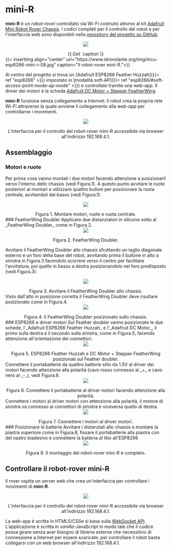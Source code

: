 # mini-R
**mini-R** è un _robot-rover_ controllato via Wi-Fi costruito attorno al kit [Adafruit Mini Robot Rover Chassis](https://www.adafruit.com/product/2939).
I codici completi per il controllo del robot e per l'interfaccia web sono disponibili nella [repository del progetto su GitHub](https://github.com/lucasguanci/esp8266/tree/main/esp8266-mini-r).

<figure style="text-align: center; margin: auto">
  <img style="margin-bottom: 1em" src="/img/{{.Get `url`}}"/>
  <div class="caption">{{.Get `caption`}}</div>
</figure>
{{< insertImg align="center" url="https://www.idrovolante.org/img/mcu-esp8266-mini-r-08.jpg" caption="Il robot-rover mini-R.">}}

Al centro del progetto si trova un [Adafruit ESP8266 Feather Huzzah]({{< ref "esp8266" >}}) impostato in [modalità soft-AP]({{< ref "esp8266/#soft-access-point-mode-ap-mode" >}}) e controllato tramite una web-app. Il driver dei motori è la scheda [Adafruit DC Motor + Stepper FeatherWing](https://www.adafruit.com/product/2927).

**mini-R** funziona senza collegamento a Internet: il robot crea la propria rete Wi-Fi attraverso la quale avviene il collegamento alla _web-app_ per controllarne i movimenti.
<figure style="text-align: center; margin: auto">
  <img style="margin-bottom: 1em" src="https://www.idrovolante.org/img/mcu-esp8266-mini-r-09.png"/>
  <div class="caption">L'interfaccia per il controllo del robot-rover mini-R accessibile via browser all'indirizzo 192.168.4.1.</div>
</figure>

## Assemblaggio
### Motori e ruote
Per prima cosa vanno montati i due motori facendo attenzione a posizionarli verso l'interno dello chassis (vedi Figura.1). A questo punto avvitare le ruote posteriori ai montari e utilizzare quattro bulloni per posizionare la ruota centrale, avvitandoli dal basso (vedi Figura.1).
<figure style="text-align: center; margin: auto">
  <img style="margin-bottom: 1em" src="https://www.idrovolante.org/img/mcu-esp8266-mini-r-01.jpg"/>
  <div class="caption">Figura 1. Montare motori, ruote e ruota centrale.</div>
</figure>
### FeatherWing Doubler
Applicare due distanziatori in silicone sotto al _FeatherWing Doubler_ come in Figura.2.
<figure style="text-align: center; margin: auto">
  <img style="margin-bottom: 1em" src="https://www.idrovolante.org/img/mcu-esp8266-mini-r-02.jpg"/>
  <div class="caption">Figura 2. FeatherWing Doubler.</div>
</figure>

Avvitare il FeatherWing Doubler allo chassis sfruttando un taglio diagonale esterno e un foro della base del robot, avvitando prima il bullone in alto a sinistra in Figura.3 facendolo scorrere verso il centro per facilitare l'avvitatura, poi quello in basso a destra posizionandolo nel foro predisposto (vedi Figura.3).
<figure style="text-align: center; margin: auto">
  <img style="margin-bottom: 1em" src="https://www.idrovolante.org/img/mcu-esp8266-mini-r-03.jpg"/>
  <div class="caption">Figura 3. Avvitare il FeatherWing Doubler allo chassis.</div>
</figure>
Visto dall'alto in posizione corretta il FeatherWing Doubler deve risultare posizionato come in Figura.4.
<figure style="text-align: center; margin: auto">
  <img style="margin-bottom: 1em" src="https://www.idrovolante.org/img/mcu-esp8266-mini-r-04.jpg"/>
  <div class="caption">Figura 4. Il FeatherWing Doubler posizionato sullo chassis.</div>
</figure>
### ESP8266 e driver motori
Sul Feather doubler vanno posizionate le due schede, l'_Adafruit ESP8266 Feather Huzzah_ e l'_Adafruit DC Motor_, il primo sulla destra e il secondo sulla sinistra, come in Figura.5, facendo attenzione all'orientazione dei connettori.
<figure style="text-align: center; margin: auto">
  <img style="margin-bottom: 1em" src="https://www.idrovolante.org/img/mcu-esp8266-mini-r-05.jpg"/>
  <div class="caption">Figura 5. ESP8266 Feather Huzzah e DC Motor + Stepper FeatherWing posizionati sul Feather doubler.</div>
</figure>
Connettere il portabatterie da quattro batterie stilo da 1.5V al driver dei motori facendo attenzione alla polarità (cavo rosso connesso al _+_ e cavo nero al _-_), vedi Figura.6.
<figure style="text-align: center; margin: auto">
  <img style="margin-bottom: 1em" src="https://www.idrovolante.org/img/mcu-esp8266-mini-r-06.jpg"/>
  <div class="caption">Figura 6. Connettere il portabatterie al driver motori facendo attenzione alla polarità.</div>
</figure>
Connettere i motori al driver motori con attenzione alla polarità, il motore di sinistra va connesso ai connettori di sinistra e viceversa quello di destra.
<figure style="text-align: center; margin: auto">
  <img style="margin-bottom: 1em" src="https://www.idrovolante.org/img/mcu-esp8266-mini-r-07.jpg"/>
  <div class="caption">Figura 7. Connettere i motori al driver motori.</div>
</figure>
### Posizionare le batterie 
Avvitare i distanziali allo chassis e montare la piastra superiore come in Figura.8, fissare il portabatterie alla piastra con del nastro biadesivo e connettere la batteria al litio all'ESP8266
<figure style="text-align: center; margin: auto">
  <img style="margin-bottom: 1em" src="https://www.idrovolante.org/img/mcu-esp8266-mini-r-08.jpg"/>
  <div class="caption">Figura 8. Il montaggio del robot-rover mini-R è completo.</div>
</figure>


## Controllare il robot-rover mini-R
Il rover ospita un server web che crea un'interfaccia per controllare i movimenti di **mini-R**.

<figure style="text-align: center; margin: auto">
  <img style="margin-bottom: 1em" src="https://www.idrovolante.org/img/mcu-esp8266-mini-r-09.png"/>
  <div class="caption">L'interfaccia per il controllo del robot-rover mini-R accessibile via browser all'indirizzo 192.168.4.1.</div>
</figure>

La web-app è scritta in HTML5/CSSe si basa sulla [WebSocket API](https://developer.mozilla.org/en-US/docs/Web/API/WebSockets_API).
L'applicazione è scritta in _vanilla_-JavaScript in modo tale che il codice possa girare senza aver bisogno di librerie esterne che necessitino di connessione a Internet per essere scaricate: per controllare il robot basta collegarsi con un web browser all'indirizzo 192.168.4.1.
